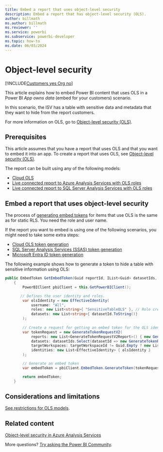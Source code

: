 ```yaml
---
title: Embed a report that uses object-level security
description: Embed a report that has object-level security (OLS).
author: billmath
ms.author: billmath
ms.reviewer: ''
ms.service: powerbi
ms.subservice: powerbi-developer
ms.topic: how-to
ms.date: 06/03/2024
---
```


# Object-level security

[!INCLUDE[Customers yes Org no](../../includes/applies-embedded-app-yes-user-no.md)]

This article explains how to embed Power BI content that uses OLS in a Power BI *App owns data* (embed for your customers) scenario.

In this scenario, the ISV has a table with sensitive data and metadata that they want to hide from the report customers.

For more information on OLS, go to [Object-level security (OLS)](/fabric/security/service-admin-object-level-security).

## Prerequisites

This article assumes that you have a report that uses OLS and that you want to embed it into an app. To create a report that uses OLS, see [Object-level security (OLS)](/fabric/security/service-admin-object-level-security).

The report can be built using any of the following models:

* [Cloud OLS](/fabric/security/service-admin-object-level-security)
* [Live connected report to Azure Analysis Services with OLS roles](./embed-azure-analysis-services.md)
* [Live connected report to SQL Server Analysis Services with OLS roles](sql-server-analysis-services-embed.md)

## Embed a report that uses object-level security

The process of [generating embed tokens](generate-embed-token.md#row-level-security) for items that use OLS is the same as for static RLS. You need the role and user name.

If the report you want to embed is using one of the following scenarios, you might need to take some extra steps:

* [Cloud OLS token generation](./cloud-rls.md#generate-an-embed-token)
* [SQL Server Analysis Services (SSAS) token generation](sql-server-analysis-services-embed.md#generate-an-embed-token)
* [Microsoft Entra ID token generation](./embed-azure-analysis-services.md#generate-an-embed-token)

The following example shows how to generate a token to hide a table with sensitive information using OLS:

```csharp
public EmbedToken GetEmbedToken(Guid reportId, IList<Guid> datasetIds, [Optional] Guid targetWorkspaceId)
    {
        PowerBIClient pbiClient = this.GetPowerBIClient();

       // Defines the user identity and roles.
        var olsIdentity = new EffectiveIdentity(
            username: "All",
            roles: new List<string>{ "SensitiveTableOLS" }, // Role created to hide a table that has sensitive information
            datasets: new List<string>{ datasetId.ToString()}
        );
       
        // Create a request for getting an embed token for the OLS identity defined above
        var tokenRequest = new GenerateTokenRequestV2(
            reports: new List<GenerateTokenRequestV2Report>() { new GenerateTokenRequestV2Report(reportId) },
            datasets: datasetIds.Select(datasetId => new GenerateTokenRequestV2Dataset(datasetId.ToString())).ToList(),
            targetWorkspaces: targetWorkspaceId != Guid.Empty ? new List<GenerateTokenRequestV2TargetWorkspace>() { new GenerateTokenRequestV2TargetWorkspace(targetWorkspaceId) } : null,
            identities: new List<EffectiveIdentity> { olsIdentity }
        );

        // Generate an embed token
        var embedToken = pbiClient.EmbedToken.GenerateToken(tokenRequest);

        return embedToken;
    }
```

## Considerations and limitations

[See restrictions for OLS models](/analysis-services/tabular-models/object-level-security#restrictions).

## Related content

[Object-level security in Azure Analysis Services](/analysis-services/tabular-models/object-level-security)

More questions? [Try asking the Power BI Community](https://community.powerbi.com/).
